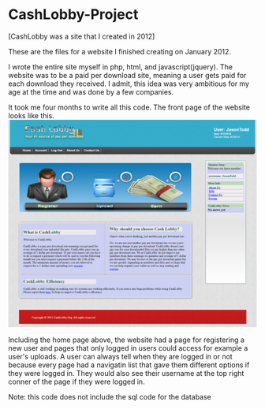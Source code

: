 # CashLobby-Project
[CashLobby was a site that I created in 2012]

These are the files for a website I finished creating on January 2012. 

I wrote the entire site myself in php, html, and javascript(jquery).
The website was to be a paid per download site, meaning a user gets paid for each download they received. 
I admit, this idea was very ambitious for my age at the time and was done by a few companies.

It took me four months to write all this code.
The front page of the website looks like this.
![GitHub Logo](/screencapture.png)

Including the home page above, the website had a page for registering a new user and pages that only logged in users could access for example a user's uploads.
A user can always tell when they are logged in or not because every page had a navigatin list that gave them different options if they were logged in.
They would also see their username at the top right conner of the page if they were logged in.

Note: this code does not include the sql code for the database
